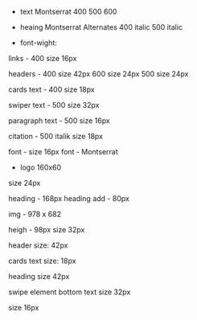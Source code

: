 <!-- fonts -->
* text
Montserrat
400
500
600

* heaing
Montserrat Alternates
400 italic
500 italic
* font-wight: 

links - 400 size 16px

headers - 400 size 42px
          600 size 24px
          500 size 24px

cards text - 400 size 18px

swiper text - 500 size 32px

paragraph text - 500 size 16px

citation - 500 italik size 18px



<!-- main page -->
font - size 16px
font - Montserrat 
* logo 160x60 

<!-- main page -->

size 24px

heading - 168px
heading add - 80px

img - 978 x 682

<!-- slogan  -->
heigh - 98px
size 32px

<!-- cards -->
header
size: 42px

cards text  size: 18px

<!-- swiper -->

heading size 42px

swipe element bottom text size 32px

<!-- footer -->

size 16px